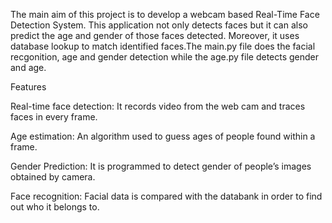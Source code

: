 The main aim of this project is to develop a webcam based Real-Time Face Detection System. This application not only detects faces but it can also predict the age and gender of those faces detected. Moreover, it uses database lookup to match identified faces.The main.py file does the facial recgonition, age and gender detection while the age.py file detects gender and age.

Features

Real-time face detection: It records video from the web cam and traces faces in every frame.

Age estimation: An algorithm used to guess ages of people found within a frame.

Gender Prediction: It is programmed to detect gender of people’s images obtained by camera.

Face recognition: Facial data is compared with the databank in order to find out who it belongs to.
